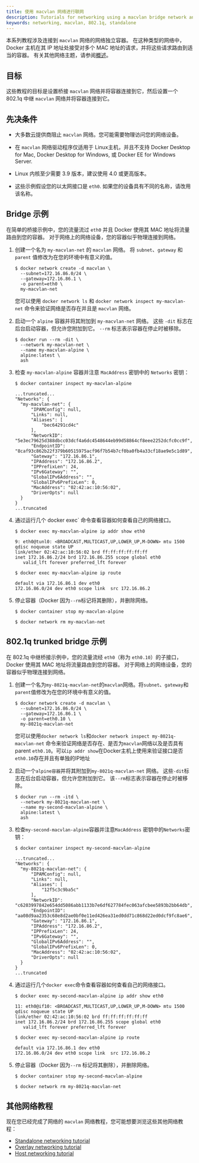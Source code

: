 ```yaml
---
title: 使用 macvlan 网络进行联网
description: Tutorials for networking using a macvlan bridge network and 802.1q trunk bridge network
keywords: networking, macvlan, 802.1q, standalone
---
```


本系列教程涉及连接到 `macvlan` 网络的网络独立容器。
在这种类型的网络中，Docker 主机在其 IP 地址处接受对多个 MAC 地址的请求，并将这些请求路由到适当的容器。
有关其他网络主题，请参阅[概述](index.md)。

## 目标

这些教程的目标是设置桥接 `macvlan` 网络并将容器连接到它，然后设置一个 802.1q 中继 `macvlan` 网络并将容器连接到它。

## 先决条件

- 大多数云提供商阻止 `macvlan` 网络。您可能需要物理访问您的网络设备。

- 在 `macvlan` 网络驱动程序仅适用于 Linux主机，并且不支持 Docker Desktop for Mac, Docker Desktop for Windows, 或 Docker EE for Windows Server.

- Linux 内核至少需要 3.9 版本，建议使用 4.0 或更高版本。

- 这些示例假设您的以太网接口是 `eth0`. 如果您的设备具有不同的名称，请改用该名称。

## Bridge 示例

在简单的桥接示例中，您的流量流过 `eth0`  并且 Docker 使用其 MAC 地址将流量路由到您的容器。
对于网络上的网络设备，您的容器似乎物理连接到网络。

1.  创建一个名为 `my-macvlan-net` 的 `macvlan` 网络。
    将 `subnet`、`gateway` 和 `parent` 值修改为在您的环境中有意义的值。

    ```console
    $ docker network create -d macvlan \
      --subnet=172.16.86.0/24 \
      --gateway=172.16.86.1 \
      -o parent=eth0 \
      my-macvlan-net
    ```

    您可以使用 `docker network ls` 和 `docker network inspect my-macvlan-net` 命令来验证网络是否存在并且是 `macvlan` 网络。

2.  启动一个 `alpine` 容器并将其附加到 `my-macvlan-net` 网络。
    这些 `-dit` 标志在后台启动容器，但允许您附加到它。
    `--rm` 标志表示容器在停止时被移除。

    ```console
    $ docker run --rm -dit \
      --network my-macvlan-net \
      --name my-macvlan-alpine \
      alpine:latest \
      ash
    ```

3.  检查 `my-macvlan-alpine` 容器并注意 `MacAddress` 密钥中的 `Networks` 密钥：

    ```none
    $ docker container inspect my-macvlan-alpine

    ...truncated...
    "Networks": {
      "my-macvlan-net": {
          "IPAMConfig": null,
          "Links": null,
          "Aliases": [
              "bec64291cd4c"
          ],
          "NetworkID": "5e3ec79625d388dbcc03dcf4a6dc4548644eb99d58864cf8eee2252dcfc0cc9f",
          "EndpointID": "8caf93c862b22f379b60515975acf96f7b54b7cf0ba0fb4a33cf18ae9e5c1d89",
          "Gateway": "172.16.86.1",
          "IPAddress": "172.16.86.2",
          "IPPrefixLen": 24,
          "IPv6Gateway": "",
          "GlobalIPv6Address": "",
          "GlobalIPv6PrefixLen": 0,
          "MacAddress": "02:42:ac:10:56:02",
          "DriverOpts": null
      }
    }
    ...truncated
    ```

4.  通过运行几个 docker exec` 命令查看容器如何查看自己的网络接口。

    ```console
    $ docker exec my-macvlan-alpine ip addr show eth0

    9: eth0@tunl0: <BROADCAST,MULTICAST,UP,LOWER_UP,M-DOWN> mtu 1500 qdisc noqueue state UP
    link/ether 02:42:ac:10:56:02 brd ff:ff:ff:ff:ff:ff
    inet 172.16.86.2/24 brd 172.16.86.255 scope global eth0
       valid_lft forever preferred_lft forever
    ```

    ```console
    $ docker exec my-macvlan-alpine ip route

    default via 172.16.86.1 dev eth0
    172.16.86.0/24 dev eth0 scope link  src 172.16.86.2
    ```

5.  停止容器（Docker 因为`--rm`标记将其删除），并删除网络。

    ```console
    $ docker container stop my-macvlan-alpine

    $ docker network rm my-macvlan-net
    ```

## 802.1q trunked bridge 示例

在 802.1q 中继桥接示例中，您的流量流经 `eth0`（称为 `eth0.10`）的子接口，Docker 使用其 MAC 地址将流量路由到您的容器。
对于网络上的网络设备，您的容器似乎物理连接到网络。

1.  创建一个名为`my-8021q-macvlan-net`的`macvlan`网络。将`subnet`、`gateway`和`parent`值修改为在您的环境中有意义的值。

    ```console
    $ docker network create -d macvlan \
      --subnet=172.16.86.0/24 \
      --gateway=172.16.86.1 \
      -o parent=eth0.10 \
      my-8021q-macvlan-net
    ```

    您可以使用`docker network ls`和`docker network inspect my-8021q-macvlan-net` 命令来验证网络是否存在、是否为`macvlan`网络以及是否具有 parent `eth0.10`。可以`ip addr show`在Docker主机上使用来验证接口是否`eth0.10`存在并且有单独的IP地址

2.  启动一个`alpine容器`并将其附加到`my-8021q-macvlan-net` 网络。
    这些`-dit`标志在后台启动容器，但允许您附加到它。
    该`--rm`标志表示容器在停止时被移除。

    ```console
    $ docker run --rm -itd \
      --network my-8021q-macvlan-net \
      --name my-second-macvlan-alpine \
      alpine:latest \
      ash
    ```

3.  检查`my-second-macvlan-alpine`容器并注意`MacAddress` 密钥中的`Networks`密钥：

    ```none
    $ docker container inspect my-second-macvlan-alpine

    ...truncated...
    "Networks": {
      "my-8021q-macvlan-net": {
          "IPAMConfig": null,
          "Links": null,
          "Aliases": [
              "12f5c3c9ba5c"
          ],
          "NetworkID": "c6203997842e654dd5086abb1133b7e6df627784fec063afcbee5893b2bb64db",
          "EndpointID": "aa08d9aa2353c68e8d2ae0bf0e11ed426ea31ed0dd71c868d22ed0dcf9fc8ae6",
          "Gateway": "172.16.86.1",
          "IPAddress": "172.16.86.2",
          "IPPrefixLen": 24,
          "IPv6Gateway": "",
          "GlobalIPv6Address": "",
          "GlobalIPv6PrefixLen": 0,
          "MacAddress": "02:42:ac:10:56:02",
          "DriverOpts": null
      }
    }
    ...truncated
    ```

4.  通过运行几个`docker exec`命令查看容器如何查看自己的网络接口。

    ```console
    $ docker exec my-second-macvlan-alpine ip addr show eth0

    11: eth0@if10: <BROADCAST,MULTICAST,UP,LOWER_UP,M-DOWN> mtu 1500 qdisc noqueue state UP
    link/ether 02:42:ac:10:56:02 brd ff:ff:ff:ff:ff:ff
    inet 172.16.86.2/24 brd 172.16.86.255 scope global eth0
       valid_lft forever preferred_lft forever
    ```

    ```console
    $ docker exec my-second-macvlan-alpine ip route

    default via 172.16.86.1 dev eth0
    172.16.86.0/24 dev eth0 scope link  src 172.16.86.2
    ```

5.  停止容器（Docker 因为`--rm` 标记将其删除），并删除网络。

    ```console
    $ docker container stop my-second-macvlan-alpine

    $ docker network rm my-8021q-macvlan-net
    ```

## 其他网络教程

现在您已经完成了网络的 `macvlan` 网络教程，您可能想要浏览这些其他网络教程：

- [Standalone networking tutorial](network-tutorial-standalone.md)
- [Overlay networking tutorial](network-tutorial-overlay.md)
- [Host networking tutorial](network-tutorial-host.md)